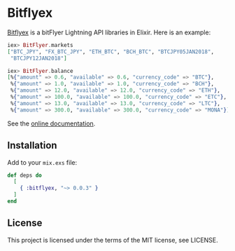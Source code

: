 # Bitflyex

[Bitflyex](https://hex.pm/packages/bitflyex) is a bitFlyer Lightning API libraries in Elixir. Here is an example:

```elixir
iex> BitFlyer.markets
["BTC_JPY", "FX_BTC_JPY", "ETH_BTC", "BCH_BTC", "BTCJPY05JAN2018",
 "BTCJPY12JAN2018"]

iex> BitFlyer.balance
[%{"amount" => 0.6, "available" => 0.6, "currency_code" => "BTC"},
 %{"amount" => 1.0, "available" => 1.0, "currency_code" => "BCH"},
 %{"amount" => 12.0, "available" => 12.0, "currency_code" => "ETH"},
 %{"amount" => 100.0, "available" => 100.0, "currency_code" => "ETC"},
 %{"amount" => 13.0, "available" => 13.0, "currency_code" => "LTC"},
 %{"amount" => 300.0, "available" => 300.0, "currency_code" => "MONA"}]
```

See the [online documentation](https://hexdocs.pm/bitflyex).

## Installation

Add to your ```mix.exs``` file:

```elixir
def deps do
  [
    { :bitflyex, "~> 0.0.3" }
  ]
end
```

## License
This project is licensed under the terms of the MIT license, see LICENSE.
